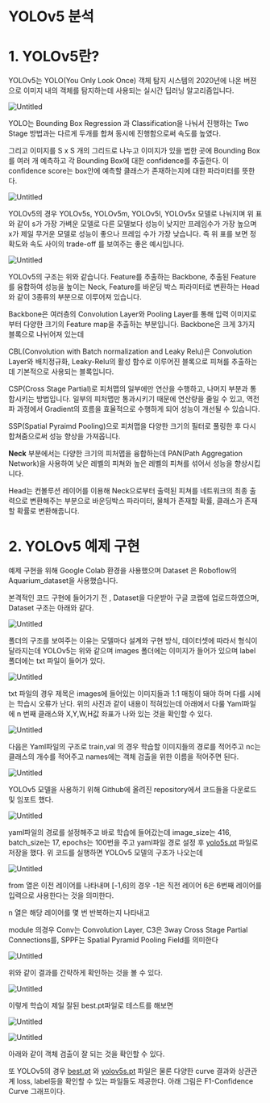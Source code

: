# YOLOv5 분석

# 1. YOLOv5란?

YOLOv5는 YOLO(You Only Look Once) 객체 탐지 시스템의 2020년에 나온 버젼으로 이미지 내의 객체를 탐지하는데 사용되는 실시간 딥러닝 알고리즘입니다. 

![Untitled](https://prod-files-secure.s3.us-west-2.amazonaws.com/41f10547-25da-4537-bfa4-df9dd13c3ceb/054ce6fe-81fd-4f48-b4d7-6efe2a2c8042/Untitled.png)

YOLO는  Bounding Box Regression 과 Classification을 나눠서 진행하는 Two Stage 방법과는 다르게 두개를 합쳐 동시에 진행함으로써 속도를 높였다. 

그리고 이미지를 S x S 개의 그리드로 나누고 이미지가 있을 법한 곳에 Bounding Box를 여러 개 예측하고 각 Bounding Box에 대한 confidence를 추출한다. 이 confidence score는 box안에 예측할 클래스가 존재하는지에 대한 파라미터를 뜻한다.

![Untitled](https://prod-files-secure.s3.us-west-2.amazonaws.com/41f10547-25da-4537-bfa4-df9dd13c3ceb/035de845-65d9-44bf-b954-fa8998ab2fd8/Untitled.png)

YOLOv5의 경우 YOLOv5s, YOLOv5m, YOLOv5l, YOLOv5x 모델로 나눠지며 위 표와 같이 s가 가장 가벼운 모델로 다른 모델보다 성능이 낮지만 프레임수가 가장 높으며 x가 제일 무거운 모델로 성능이 좋으나 프레임 수가 가장 낮습니다. 즉 위 표를 보면 정확도와 속도 사이의 trade-off 를 보여주는 좋은 예시입니다.

![Untitled](https://prod-files-secure.s3.us-west-2.amazonaws.com/41f10547-25da-4537-bfa4-df9dd13c3ceb/85d694f7-2ca1-497e-8c17-032a2adb9986/Untitled.png)

YOLOv5의 구조는 위와 같습니다. Feature를 추출하는 Backbone, 추출된 Feature를 융합하여 성능을 높이는 Neck, Feature를 바운딩 박스 파라미터로 변환하는 Head와 같이 3종류의 부분으로 이루어져 있습니다.

Backbone은 여러층의 Convolution Layer와 Pooling Layer를 통해 입력 이미지로부터 다양한 크기의 Feature map을 추출하는 부분입니다. Backbone은 크게 3가지 블록으로 나뉘어져 있는데

CBL(Convolution with Batch normalization and Leaky Relu)은 Convolution Layer와 배치정규화, Leaky-Relu의 활성 함수로 이루어진 블록으로 피쳐를 추출하는데 기본적으로 사용되는 블록입니다.

CSP(Cross Stage Partial)로 피처맵의 일부에만 연산을 수행하고, 나머지 부분과 통합시키는 방법입니다. 일부의 피처맵만 통과시키기 때문에 연산량을 줄일 수 있고, 역전파 과정에서 Gradient의 흐름을 효율적으로 수행하게 되어 성능이 개선될 수 있습니다.

SSP(Spatial Pyraimd Pooling)으로 피처맵을 다양한 크기의 필터로 풀링한 후 다시 합쳐줌으로써 성능 향상을 가져옵니다.

**Neck** 부분에서는 다양한 크기의 피처맵을 융합하는데 PAN(Path Aggregation Network)을 사용하여 낮은 레벨의 피쳐와 높은 레벨의 피쳐를 섞어서 성능을 향상시킵니다.

Head는 컨볼루션 레이어를 이용해 Neck으로부터 출력된 피쳐를 네트워크의 최종 출력으로 변환해주는 부분으로 바운딩박스  파라미터, 물체가 존재할 확률, 클래스가 존재할 확률로 변환해줍니다.

# 2. YOLOv5 예제 구현

예제 구현을 위해 Google Colab 환경을 사용했으며 Dataset 은 Roboflow의 Aquarium_dataset을 사용했습니다.

본격적인 코드 구현에 들어가기 전 , Dataset을 다운받아 구글 코랩에 업로드하였으며, Dataset 구조는 아래와 같다.

![Untitled](https://prod-files-secure.s3.us-west-2.amazonaws.com/41f10547-25da-4537-bfa4-df9dd13c3ceb/c2884f74-3cb6-46d3-b4c0-18471d725bdc/Untitled.png)

폴더의 구조를 보여주는 이유는 모델마다 설계와 구현 방식, 데이터셋에 따라서 형식이 달라지는데 YOLOv5는 위와 같으며 images 폴더에는 이미지가 들어가 있으며 label 폴더에는 txt 파일이 들어가 있다.

![Untitled](https://prod-files-secure.s3.us-west-2.amazonaws.com/41f10547-25da-4537-bfa4-df9dd13c3ceb/04e58603-fbf4-4886-948f-7ae00a486673/Untitled.png)

txt 파일의 경우 제목은 images에 들어있는 이미지들과 1:1 매칭이 돼야 하며 다를 시에는 학습시 오류가 난다. 위의 사진과 같이 내용이 적혀있는데 아래에서 다룰 Yaml파일에 n 번째 클래스와 X,Y,W,H값 좌표가 나와 있는 것을 확인할 수 있다.

![Untitled](https://prod-files-secure.s3.us-west-2.amazonaws.com/41f10547-25da-4537-bfa4-df9dd13c3ceb/400fb730-5d22-477e-9be5-bbd0996ec87a/Untitled.png)

다음은 Yaml파일의 구조로 train,val 의 경우 학습할 이미지들의 경로를 적어주고 nc는 클래스의 개수를 적어주고 names에는 객체 검출을 위한 이름을 적어주면 된다.

![Untitled](https://prod-files-secure.s3.us-west-2.amazonaws.com/41f10547-25da-4537-bfa4-df9dd13c3ceb/9078708f-f621-400c-946e-e6d86aa65c6e/Untitled.png)

YOLOv5 모델을 사용하기 위해 Github에 올려진 repository에서 코드들을 다운로드 및 임포트 했다.

![Untitled](https://prod-files-secure.s3.us-west-2.amazonaws.com/41f10547-25da-4537-bfa4-df9dd13c3ceb/7eab82c1-c0ba-4443-aa75-4b5e1f50d008/Untitled.png)

yaml파일의 경로를 설정해주고 바로 학습에 들어갔는데 image_size는 416, batch_size는 17, epochs는 100번을 주고 yaml파일 경로 설정 후 [yolo5s.pt](http://yolo5s.pt) 파일로 저장을 했다. 위 코드를 실행하면 YOLOv5 모델의 구조가 나오는데

![Untitled](https://prod-files-secure.s3.us-west-2.amazonaws.com/41f10547-25da-4537-bfa4-df9dd13c3ceb/6e9df132-8cff-40cf-aabb-895c4e9ef316/Untitled.png)

from 열은 이전 레이어를 나타내며 [-1,6]의 경우 -1은 직전 레이어 6은 6번째 레이어를 입력으로 사용한다는 것을 의미한다.

n 열은 해당 레이어를 몇 번 반복하는지 나타내고

module 의경우 Conv는 Convolution Layer, C3은 3way Cross Stage Partial Connections를, SPPF는 Spatial Pyramid Pooling Field를 의미한다

![Untitled](https://prod-files-secure.s3.us-west-2.amazonaws.com/41f10547-25da-4537-bfa4-df9dd13c3ceb/af76a1f8-70a8-4f76-962a-0a46e054dafa/Untitled.png)

위와 같이 결과를 간략하게 확인하는 것을 볼 수 있다.

![Untitled](https://prod-files-secure.s3.us-west-2.amazonaws.com/41f10547-25da-4537-bfa4-df9dd13c3ceb/517cdc01-fccb-4186-b9fa-69e00accb909/Untitled.png)

이렇게 학습이 제일 잘된 best.pt파일로 테스트를 해보면

![Untitled](https://prod-files-secure.s3.us-west-2.amazonaws.com/41f10547-25da-4537-bfa4-df9dd13c3ceb/8f2ce50b-f173-478b-ba35-21da877886bb/Untitled.png)

![Untitled](https://prod-files-secure.s3.us-west-2.amazonaws.com/41f10547-25da-4537-bfa4-df9dd13c3ceb/4c58cc3c-c038-45aa-84ee-6cf46192791d/Untitled.png)

아래와 같이 객체 검출이 잘 되는 것을 확인할 수 있다.

또 YOLOv5의 경우 [best.pt](http://best.pt) 와 [yolov5s.pt](http://yolov5s.pt) 파일은 물론 다양한 curve 결과와 상관관계 loss, label등을 확인할 수 있는 파일들도 제공한다. 아래 그림은 F1-Confidence Curve 그래프이다.
